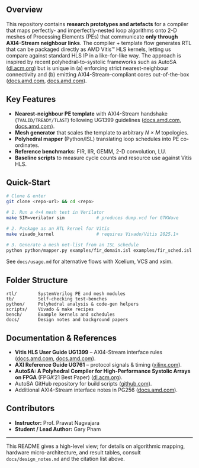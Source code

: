 ## Overview

This repository contains **research prototypes and artefacts** for a compiler that maps perfectly- and imperfectly-nested loop algorithms onto 2-D meshes of Processing Elements (PEs) that communicate **only through AXI4-Stream neighbour links**.  The compiler + template flow generates RTL that can be packaged directly as AMD Vitis™ HLS kernels, letting us compare against standard HLS IP in a like-for-like way.  The approach is inspired by recent polyhedral-to-systolic frameworks such as AutoSA ([dl.acm.org][1]) but is unique in (a) enforcing strict nearest-neighbour connectivity and (b) emitting AXI4-Stream–compliant cores out-of-the-box ([docs.amd.com][2], [docs.amd.com][3]).

## Key Features

* **Nearest-neighbour PE template** with AXI4-Stream handshake (`TVALID/TREADY/TLAST`) following UG1399 guidelines ([docs.amd.com][2], [docs.amd.com][4]).
* **Mesh generator** that scales the template to arbitrary *N × M* topologies.
* **Polyhedral mapper** (Python/ISL) translating loop schedules into PE co-ordinates.
* **Reference benchmarks**: FIR, IIR, GEMM, 2-D convolution, LU.
* **Baseline scripts** to measure cycle counts and resource use against Vitis HLS.

## Quick-Start

```bash
# Clone & enter
git clone <repo-url> && cd <repo>

# 1. Run a 4×4 mesh test in Verilator
make SIM=verilator sim            # produces dump.vcd for GTKWave

# 2. Package as an RTL kernel for Vitis
make vivado_kernel                # requires Vivado/Vitis 2025.1+

# 3. Generate a mesh net-list from an ISL schedule
python python/mapper.py examples/fir_domain.isl examples/fir_sched.isl
```

See `docs/usage.md` for alternative flows with Xcelium, VCS and xsim.

## Folder Structure

```
rtl/        SystemVerilog PE and mesh modules
tb/         Self-checking test-benches
python/     Polyhedral analysis & code-gen helpers
scripts/    Vivado & make recipes
bench/      Example kernels and schedules
docs/       Design notes and background papers
```

## Documentation & References

* **Vitis HLS User Guide UG1399** – AXI4-Stream interface rules ([docs.amd.com][2], [docs.amd.com][3]).
* **AXI Reference Guide UG761** – protocol signals & timing ([xilinx.com][5]).
* **AutoSA: A Polyhedral Compiler for High-Performance Systolic Arrays on FPGA** (FPGA’21 Best Paper) ([dl.acm.org][1]).
* AutoSA GitHub repository for build scripts ([github.com][6]).
* Additional AXI4-Stream interface notes in PG256 ([docs.amd.com][7]).

## Contributors

* **Instructor:** Prof. Prawat Nagvajara
* **Student / Lead Author:** Gary Pham

---

This README gives a high-level view; for details on algorithmic mapping, hardware micro-architecture, and result tables, consult `docs/design_notes.md` and the citation list above.

[1]: https://dl.acm.org/doi/10.1145/3431920.3439292?utm_source=chatgpt.com "A Polyhedral Compiler for High-Performance Systolic Arrays on FPGA"
[2]: https://docs.amd.com/r/en-US/ug1399-vitis-hls/How-AXI4-Stream-is-Implemented?utm_source=chatgpt.com "How AXI4-Stream is Implemented - 2025.1 English - UG1399"
[3]: https://docs.amd.com/r/en-US/ug1399-vitis-hls/How-AXI4-Stream-Works?utm_source=chatgpt.com "How AXI4-Stream Works - 2025.1 English - UG1399"
[4]: https://docs.amd.com/r/en-US/ug1399-vitis-hls/AXI4-Stream-Interfaces?utm_source=chatgpt.com "AXI4-Stream Interfaces - 2025.1 English - UG1399"
[5]: https://www.xilinx.com/support/documents/ip_documentation/axi_ref_guide/latest/ug761_axi_reference_guide.pdf?utm_source=chatgpt.com "[PDF] Xilinx, UG761 AXI Reference Guide"
[6]: https://github.com/UCLA-VAST/AutoSA?utm_source=chatgpt.com "AutoSA: Polyhedral-Based Systolic Array Compiler - GitHub"
[7]: https://docs.amd.com/r/en-US/pg256-sdfec-integrated-block/AXI4-Stream-Interface?utm_source=chatgpt.com "AXI4-Stream Interface - 1.1 English - PG256"
